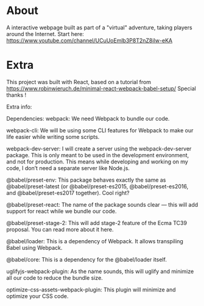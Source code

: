 # About
A interactive webpage built as part of a "virtual" adventure, taking players around the Internet.
Start here: https://www.youtube.com/channel/UCuUoEmlb3P8T2nZ8iIw-eKA


# Extra
This project was built with React, based on a tutorial from
https://www.robinwieruch.de/minimal-react-webpack-babel-setup/
Special thanks !

Extra info:

Dependencies:
webpack: We need Webpack to bundle our code.

webpack-cli: We will be using some CLI features for Webpack to make our life easier while writing some scripts.

webpack-dev-server: I will create a server using the webpack-dev-server package. This is only meant to be used in the development environment, and not for production. This means while developing and working on my code, I don’t need a separate server like Node.js.

@babel/preset-env: This package behaves exactly the same as @babel/preset-latest (or @babel/preset-es2015, @babel/preset-es2016, and @babel/preset-es2017 together). Cool right?

@babel/preset-react: The name of the package sounds clear — this will add support for react while we bundle our code.

@babel/preset-stage-2: This will add stage-2 feature of the Ecma TC39 proposal. You can read more about it here.

@babel/loader: This is a dependency of Webpack. It allows transpiling Babel using Webpack.

@babel/core: This is a dependency for the @babel/loader itself.

uglifyjs-webpack-plugin: As the name sounds, this will uglify and minimize all our code to reduce the bundle size.

optimize-css-assets-webpack-plugin: This plugin will minimize and optimize your CSS code.
